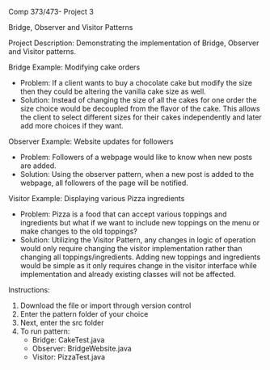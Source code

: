 Comp 373/473- Project 3

Bridge, Observer and Visitor Patterns

Project Description: Demonstrating the implementation of Bridge, Observer and Visitor patterns. 

Bridge Example: Modifying cake orders
- Problem: If a client wants to buy a chocolate cake but modify the size then they could be altering the vanilla cake size as well. 
- Solution: Instead of changing the size of all the cakes for one order the size choice would be decoupled from the flavor of the cake. This allows the client to select different sizes for their cakes independently and later add more choices if they want. 

Observer Example: Website updates for followers
- Problem: Followers of a webpage would like to know when new posts are added. 
- Solution: Using the observer pattern, when a new post is added to the webpage, all followers of the page will be notified. 

Visitor Example: Displaying various Pizza ingredients
- Problem: Pizza is a food that can accept various toppings and ingredients but what if we want to include new toppings on the menu or make changes to the old toppings?
- Solution: Utilizing the Visitor Pattern, any changes in logic of operation would only require changing the visitor implementation rather than changing all toppings/ingredients. Adding new toppings and ingredients would be simple as it only requires change in the visitor interface while implementation and already existing classes will not be affected.

Instructions:
1. Download the file or import through version control
2. Enter the pattern folder of your choice
3. Next, enter the src folder
4. To run pattern:
	- Bridge: CakeTest.java
	- Observer: BridgeWebsite.java
	- Visitor: PizzaTest.java
